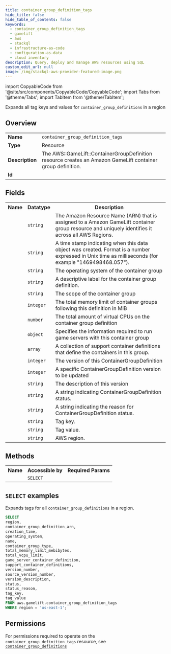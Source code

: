 ```yaml
---
title: container_group_definition_tags
hide_title: false
hide_table_of_contents: false
keywords:
  - container_group_definition_tags
  - gamelift
  - aws
  - stackql
  - infrastructure-as-code
  - configuration-as-data
  - cloud inventory
description: Query, deploy and manage AWS resources using SQL
custom_edit_url: null
image: /img/stackql-aws-provider-featured-image.png
---
```


import CopyableCode from '@site/src/components/CopyableCode/CopyableCode';
import Tabs from '@theme/Tabs';
import TabItem from '@theme/TabItem';

Expands all tag keys and values for <code>container_group_definitions</code> in a region

## Overview
<table>
<tbody>
<tr><td><b>Name</b></td><td><code>container_group_definition_tags</code></td></tr>
<tr><td><b>Type</b></td><td>Resource</td></tr>
<tr><td><b>Description</b></td><td>The AWS::GameLift::ContainerGroupDefinition resource creates an Amazon GameLift container group definition.</td></tr>
<tr><td><b>Id</b></td><td><CopyableCode code="aws.gamelift.container_group_definition_tags" /></td></tr>
</tbody>
</table>

## Fields
<table>
<tbody>
<tr><th>Name</th><th>Datatype</th><th>Description</th></tr><tr><td><CopyableCode code="container_group_definition_arn" /></td><td><code>string</code></td><td>The Amazon Resource Name (ARN) that is assigned to a Amazon GameLift container group resource and uniquely identifies it across all AWS Regions.</td></tr>
<tr><td><CopyableCode code="creation_time" /></td><td><code>string</code></td><td>A time stamp indicating when this data object was created. Format is a number expressed in Unix time as milliseconds (for example "1469498468.057").</td></tr>
<tr><td><CopyableCode code="operating_system" /></td><td><code>string</code></td><td>The operating system of the container group</td></tr>
<tr><td><CopyableCode code="name" /></td><td><code>string</code></td><td>A descriptive label for the container group definition.</td></tr>
<tr><td><CopyableCode code="container_group_type" /></td><td><code>string</code></td><td>The scope of the container group</td></tr>
<tr><td><CopyableCode code="total_memory_limit_mebibytes" /></td><td><code>integer</code></td><td>The total memory limit of container groups following this definition in MiB</td></tr>
<tr><td><CopyableCode code="total_vcpu_limit" /></td><td><code>number</code></td><td>The total amount of virtual CPUs on the container group definition</td></tr>
<tr><td><CopyableCode code="game_server_container_definition" /></td><td><code>object</code></td><td>Specifies the information required to run game servers with this container group</td></tr>
<tr><td><CopyableCode code="support_container_definitions" /></td><td><code>array</code></td><td>A collection of support container definitions that define the containers in this group.</td></tr>
<tr><td><CopyableCode code="version_number" /></td><td><code>integer</code></td><td>The version of this ContainerGroupDefinition</td></tr>
<tr><td><CopyableCode code="source_version_number" /></td><td><code>integer</code></td><td>A specific ContainerGroupDefinition version to be updated</td></tr>
<tr><td><CopyableCode code="version_description" /></td><td><code>string</code></td><td>The description of this version</td></tr>
<tr><td><CopyableCode code="status" /></td><td><code>string</code></td><td>A string indicating ContainerGroupDefinition status.</td></tr>
<tr><td><CopyableCode code="status_reason" /></td><td><code>string</code></td><td>A string indicating the reason for ContainerGroupDefinition status.</td></tr>
<tr><td><CopyableCode code="tag_key" /></td><td><code>string</code></td><td>Tag key.</td></tr>
<tr><td><CopyableCode code="tag_value" /></td><td><code>string</code></td><td>Tag value.</td></tr>
<tr><td><CopyableCode code="region" /></td><td><code>string</code></td><td>AWS region.</td></tr>
</tbody>
</table>

## Methods

<table>
<tbody>
  <tr>
    <th>Name</th>
    <th>Accessible by</th>
    <th>Required Params</th>
  </tr>
  <tr>
    <td><CopyableCode code="list_resources" /></td>
    <td><code>SELECT</code></td>
    <td><CopyableCode code="region" /></td>
  </tr>
</tbody>
</table>

## `SELECT` examples
Expands tags for all <code>container_group_definitions</code> in a region.
```sql
SELECT
region,
container_group_definition_arn,
creation_time,
operating_system,
name,
container_group_type,
total_memory_limit_mebibytes,
total_vcpu_limit,
game_server_container_definition,
support_container_definitions,
version_number,
source_version_number,
version_description,
status,
status_reason,
tag_key,
tag_value
FROM aws.gamelift.container_group_definition_tags
WHERE region = 'us-east-1';
```


## Permissions

For permissions required to operate on the <code>container_group_definition_tags</code> resource, see <a href="/services/gamelift/container_group_definitions/#permissions"><code>container_group_definitions</code></a>

